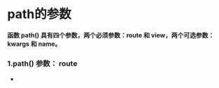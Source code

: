 # path的参数

#### 函数 path() 具有四个参数，两个必须参数：route 和 view，两个可选参数：kwargs 和 name。

### 1.path() 参数： route

-
